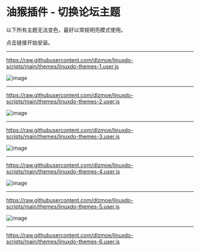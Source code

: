 # 油猴插件 - 切换论坛主题

以下所有主题无法变色，最好以常规明亮模式使用。

点击链接开始安装。

---

https://raw.githubusercontent.com/dlzmoe/linuxdo-scripts/main/themes/linuxdo-themes-1.user.js

![image](https://github.com/user-attachments/assets/4b4a963e-0256-4e49-90a0-2ead8ca4c51a)

---

https://raw.githubusercontent.com/dlzmoe/linuxdo-scripts/main/themes/linuxdo-themes-2.user.js

![image](https://github.com/user-attachments/assets/3d5b7ab8-514e-485f-bd3b-16c27e4b5288)

---

https://raw.githubusercontent.com/dlzmoe/linuxdo-scripts/main/themes/linuxdo-themes-3.user.js

![image](https://github.com/user-attachments/assets/da4f14cd-f3ed-4bb9-af81-1e955a7c8aad)

---

https://raw.githubusercontent.com/dlzmoe/linuxdo-scripts/main/themes/linuxdo-themes-4.user.js

![image](https://github.com/user-attachments/assets/8efdb813-bd78-4d81-a4fd-2fad66718bc7)

---

https://raw.githubusercontent.com/dlzmoe/linuxdo-scripts/main/themes/linuxdo-themes-5.user.js

![image](https://github.com/user-attachments/assets/a19ab8d2-eb65-48c9-aaba-06bc7603d94f)

---

https://raw.githubusercontent.com/dlzmoe/linuxdo-scripts/main/themes/linuxdo-themes-6.user.js
